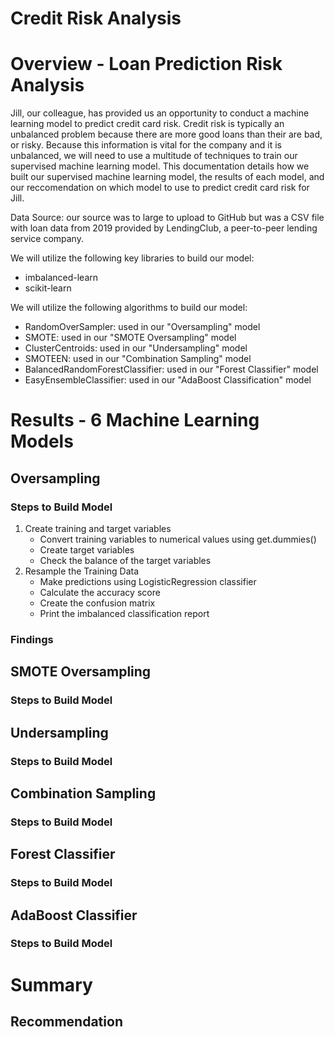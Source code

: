# Credit Risk Analysis

# Overview - Loan Prediction Risk Analysis
Jill, our colleague, has provided us an opportunity to conduct a machine learning model to predict credit card risk. Credit risk is typically an unbalanced problem because there are more good loans than their are bad, or risky. Because this information is vital for the company and it is unbalanced, we will need to use a multitude of techniques to train our supervised machine learning model. This documentation details how we built our supervised machine learning model, the results of each model, and our reccomendation on which model to use to predict credit card risk for Jill.

Data Source: our source was to large to upload to GitHub but was a CSV file with loan data from 2019 provided by LendingClub, a peer-to-peer lending service company.

We will utilize the following key libraries to build our model:
  - imbalanced-learn
  - scikit-learn
  
We will utilize the following algorithms to build our model:
  - RandomOverSampler: used in our "Oversampling" model
  - SMOTE: used in our "SMOTE Oversampling" model
  - ClusterCentroids: used in our "Undersampling" model
  - SMOTEEN: used in our "Combination Sampling" model
  - BalancedRandomForestClassifier: used in our "Forest Classifier" model
  - EasyEnsembleClassifier: used in our "AdaBoost Classification" model

# Results - 6 Machine Learning Models
## Oversampling
### Steps to Build Model
  1. Create training and target variables 
      - Convert training variables to numerical values using get.dummies()
      - Create target variables
      - Check the balance of the target variables
  4. Resample the Training Data
      - Make predictions using LogisticRegression classifier
      - Calculate the accuracy score
      - Create the confusion matrix
      - Print the imbalanced classification report
      
### Findings
  
## SMOTE Oversampling
### Steps to Build Model

## Undersampling
### Steps to Build Model

## Combination Sampling
### Steps to Build Model

## Forest Classifier
### Steps to Build Model

## AdaBoost Classifier
### Steps to Build Model

# Summary

## Recommendation
